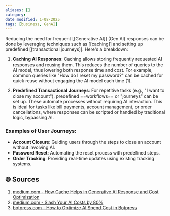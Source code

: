 ```yaml
---
aliases: []
category:
date modified: 1-08-2025
tags: [business, GenAI]
---
```


Reducing the need for frequent [[Generative AI]] (Gen AI) responses can be done by leveraging techniques such as [[caching]] and setting up predefined [[transactional journeys]]. Here's a breakdown:

1. **Caching AI Responses**: Caching allows storing frequently requested AI responses and reusing them. This reduces the number of queries to the AI model, thus lowering both response time and cost. For example, common queries like "How do I reset my password?" can be cached for quick reuse without engaging the AI model each time (1).

2. **Predefined Transactional Journeys**: For repetitive tasks (e.g., "I want to close my account"), predefined ==workflows== or "journeys" can be set up. These automate processes without requiring AI interaction. This is ideal for tasks like bill payments, account management, or order cancellations, where responses can be scripted or handled by traditional logic, bypassing AI.

### Examples of User Journeys:
- **Account Closure**: Guiding users through the steps to close an account without involving AI.
- **Password Reset**: Automating the reset process with predefined steps.
- **Order Tracking**: Providing real-time updates using existing tracking systems.
## 🌐 Sources
1. [medium.com - How Cache Helps in Generative AI Response and Cost Optimization](https://medium.com/@punya8147_26846/how-cache-helps-in-generative-ai-response-and-cost-optimization-9a6c9be058bb)
2. [medium.com - Slash Your AI Costs by 80%](https://medium.com/gptalk/slash-ai-costs-by-80-the-game-changing-power-of-prompt-caching-d44bcaa2e772)
3. [botpress.com - How to Optimize AI Spend Cost in Botpress](https://botpress.com/blog/how-to-optimize-ai-spend-cost-in-botpress)